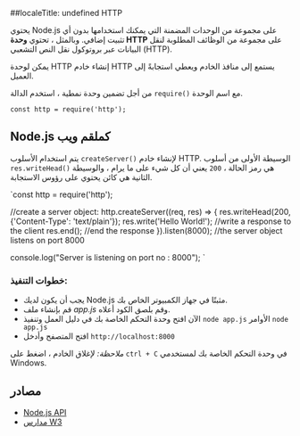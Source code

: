##localeTitle: undefined
 HTTP

يحتوي Node.js على مجموعة من الوحدات المضمنة التي يمكنك استخدامها بدون أي تثبيت إضافي. وبالمثل ، تحتوي **وحدة HTTP** على مجموعة من الوظائف المطلوبة لنقل البيانات عبر بروتوكول نقل النص التشعبي (HTTP).

يمكن لوحدة HTTP إنشاء خادم HTTP يستمع إلى منافذ الخادم ويعطي استجابةً إلى العميل.

من أجل تضمين وحدة نمطية ، استخدم الدالة `require()` مع اسم الوحدة.

 `const http = require('http'); 
` 

## Node.js كملقم ويب

يتم استخدام الأسلوب `createServer()` لإنشاء خادم HTTP. الوسيطة الأولى من أسلوب `res.writeHead()` هي رمز الحالة ، `200` يعني أن كل شيء على ما يرام ، والوسيطة الثانية هي كائن يحتوي على رؤوس الاستجابة.

 `const http = require('http'); 
 
 //create a server object: 
 http.createServer((req, res) => { 
  res.writeHead(200, {'Content-Type': 'text/plain'}); 
  res.write('Hello World!'); //write a response to the client 
  res.end(); //end the response 
 }).listen(8000); //the server object listens on port 8000 
 
 console.log("Server is listening on port no : 8000"); 
` 

### خطوات التنفيذ:

*   يجب أن يكون لديك Node.js مثبتًا في جهاز الكمبيوتر الخاص بك.
*   قم بإنشاء ملف _app.js_ وقم بلصق الكود أعلاه.
*   الآن افتح وحدة التحكم الخاصة بك في دليل العمل وتنفيذ `node app.js` الأوامر `node app.js`
*   افتح المتصفح وأدخل `http://localhost:8000`

_ملاحظة:_ لإغلاق الخادم ، اضغط على `ctrl + C` في وحدة التحكم الخاصة بك لمستخدمي Windows.

## مصادر

*   [Node.js API](https://nodejs.org/api/http.html#http_http)
*   [مدارس W3](https://www.w3schools.com/nodejs/nodejs_http.asp)
